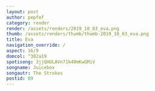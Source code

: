 ```yaml
---
layout: post
author: pepfof
category: render
render: /assets/renders/2019_10_03_eva.png
thumb: /assets/renders/thumb/thumb-2019_10_03_eva.png
title: Eva
navigation_override: /
aspect: 16/9
domcol: ^302a19
spotisong: 3jjQHULAVn71k40mKwGMiV
songname: Juicebox
songautr: The Strokes
postid: 89
---
```


<!--USER BEGIN 1-->

<!--USER END 1-->

<!--more-->
<!--USER BEGIN 2-->

<!--USER END 2-->

